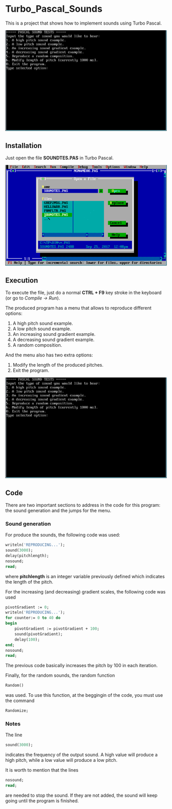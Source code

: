 # Turbo_Pascal_Sounds

This is a project that shows how to implement sounds using Turbo Pascal.

![demo01](/images/demo.gif?raw=true)

## Installation

Just open the file **SOUNDTES.PAS** in Turbo Pascal. 

![demo02](/images/open.gif?raw=true)

## Execution

To execute the file, just do a normal **CTRL + F9** key stroke in the keyboard (or go to *Compile -> Run*).

The produced program has a menu that allows to reproduce different options:
1. A high pitch sound example.
2. A low pitch sound example.
3. An increasing sound gradient example.
4. A decreasing sound gradient example.
5. A random composition.

And the menu also has two extra options:
1. Modify the length of the produced pitches.
2. Exit the program.

![demo01](/images/demo.gif?raw=true)

## Code

There are two important sections to address in the code for this program: the sound generation and the jumps for the menu.

### Sound generation

For produce the sounds, the following code was used:

```pascal
writeln('REPRODUCING...');
sound(3000);
delay(pitchlength);
nosound;
read;
```
where **pitchlength** is an integer variable previously defined which indicates the length of the pitch.

For the increasing (and decreasing) gradient scales, the following code was used
```pascal
pivotGradient := 0;
writeln('REPRODUCING...');
for counter:= 0 to 40 do
begin
	pivotGradient := pivotGradient + 100;
	sound(pivotGradient);
	delay(100);
end;
nosound;
read;
```
The previous code basically increases the pitch by 100 in each iteration.

Finally, for the random sounds, the random function
```pascal
Random()
```
was used. To use this function, at the beggingin of the code, you must use the command
```pascal
Randomize;
```

### Notes

The line
```pascal
sound(3000);
```
indicates the frequency of the output sound. A high value will produce a high pitch, while a low value will produce a low pitch.

It is worth to mention that the lines
```pascal
nosound;
read;
```
are needed to stop the sound. If they are not added, the sound will keep going until the program is finished.